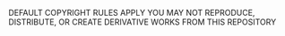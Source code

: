 DEFAULT COPYRIGHT RULES APPLY
  YOU MAY NOT REPRODUCE, DISTRIBUTE, OR CREATE DERIVATIVE WORKS FROM THIS REPOSITORY
